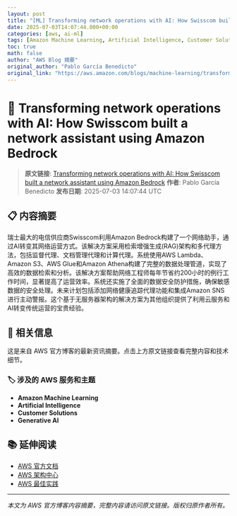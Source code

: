 ```yaml
---
layout: post
title: "[ML] Transforming network operations with AI: How Swisscom built a network assistant using Amazon Bedrock"
date: 2025-07-03T14:07:44.000+00:00
categories: [aws, ai-ml]
tags: [Amazon Machine Learning, Artificial Intelligence, Customer Solutions, Generative AI]
toc: true
math: false
author: "AWS Blog 摘要"
original_author: "Pablo García Benedicto"
original_link: "https://aws.amazon.com/blogs/machine-learning/transforming-network-operations-with-ai-how-swisscom-built-a-network-assistant-using-amazon-bedrock/"
---
```


# 🤖 Transforming network operations with AI: How Swisscom built a network assistant using Amazon Bedrock

> **原文链接**: [Transforming network operations with AI: How Swisscom built a network assistant using Amazon Bedrock](https://aws.amazon.com/blogs/machine-learning/transforming-network-operations-with-ai-how-swisscom-built-a-network-assistant-using-amazon-bedrock/)
> **作者**: Pablo García Benedicto
> **发布日期**: 2025-07-03 14:07:44 UTC

## 📋 内容摘要

瑞士最大的电信供应商Swisscom利用Amazon Bedrock构建了一个网络助手，通过AI转变其网络运营方式。该解决方案采用检索增强生成(RAG)架构和多代理方法，包括监督代理、文档管理代理和计算代理。系统使用AWS Lambda、Amazon S3、AWS Glue和Amazon Athena构建了完整的数据处理管道，实现了高效的数据检索和分析。该解决方案帮助网络工程师每年节省约200小时的例行工作时间，显著提高了运营效率。系统还实施了全面的数据安全防护措施，确保敏感数据的安全处理。未来计划包括添加网络健康追踪代理功能和集成Amazon SNS进行主动警报。这个基于无服务器架构的解决方案为其他组织提供了利用云服务和AI转变传统运营的宝贵经验。

## 🔗 相关信息

这是来自 AWS 官方博客的最新资讯摘要。点击上方原文链接查看完整内容和技术细节。

### 🏷️ 涉及的 AWS 服务和主题

- **Amazon Machine Learning**
- **Artificial Intelligence**
- **Customer Solutions**
- **Generative AI**

## 📚 延伸阅读

- [AWS 官方文档](https://docs.aws.amazon.com/)
- [AWS 架构中心](https://aws.amazon.com/architecture/)
- [AWS 最佳实践](https://aws.amazon.com/architecture/well-architected/)

---

*本文为 AWS 官方博客内容摘要，完整内容请访问原文链接。版权归原作者所有。*
